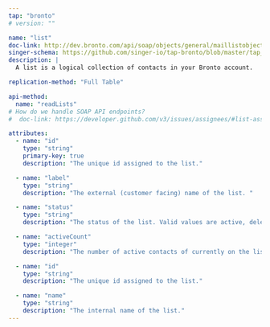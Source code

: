 ```yaml
---
tap: "bronto"
# version: ""

name: "list"
doc-link: http://dev.bronto.com/api/soap/objects/general/maillistobject/
singer-schema: https://github.com/singer-io/tap-bronto/blob/master/tap_bronto/endpoints/list.py#L16
description: |
  A list is a logical collection of contacts in your Bronto account.

replication-method: "Full Table"

api-method:
  name: "readLists"
# How do we handle SOAP API endpoints?
#  doc-link: https://developer.github.com/v3/issues/assignees/#list-assignees

attributes:
  - name: "id"
    type: "string"
    primary-key: true
    description: "The unique id assigned to the list."

  - name: "label"
    type: "string"
    description: "The external (customer facing) name of the list. "

  - name: "status"
    type: "string"
    description: "The status of the list. Valid values are active, deleted, and tmp"

  - name: "activeCount"
    type: "integer"
    description: "The number of active contacts of currently on the list."

  - name: "id"
    type: "string"
    description: "The unique id assigned to the list."

  - name: "name"
    type: "string"
    description: "The internal name of the list."
---
```


